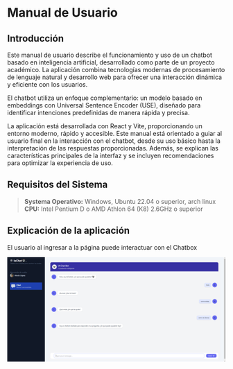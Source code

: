 # Manual de Usuario

## Introducción

Este manual de usuario describe el funcionamiento y uso de un chatbot basado en inteligencia artificial, desarrollado como parte de un proyecto académico. La aplicación combina tecnologías modernas de procesamiento de lenguaje natural y desarrollo web para ofrecer una interacción dinámica y eficiente con los usuarios.

El chatbot utiliza un enfoque complementario: un modelo basado en embeddings con Universal Sentence Encoder (USE), diseñado para identificar intenciones predefinidas de manera rápida y precisa. 

La aplicación está desarrollada con React y Vite, proporcionando un entorno moderno, rápido y accesible. Este manual está orientado a guiar al usuario final en la interacción con el chatbot, desde su uso básico hasta la interpretación de las respuestas proporcionadas. Además, se explican las características principales de la interfaz y se incluyen recomendaciones para optimizar la experiencia de uso.



## Requisitos del Sistema

> **Systema Operativo:** Windows, Ubuntu 22.04 o superior, arch linux
> **CPU:** Intel Pentium D o AMD Athlon 64 (K8) 2.6GHz o superior

## Explicación de la aplicación

El usuario al ingresar a la página puede interactuar con el Chatbox

![alt text](./IMG/image.png)


